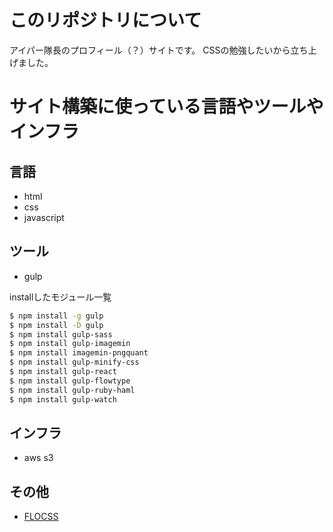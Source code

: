 # このリポジトリについて

アイパー隊長のプロフィール（？）サイトです。
CSSの勉強したいから立ち上げました。


# サイト構築に使っている言語やツールやインフラ

## 言語

* html
* css
* javascript

## ツール

* gulp

installしたモジュール一覧

```sh
$ npm install -g gulp
$ npm install -D gulp
$ npm install gulp-sass
$ npm install gulp-imagemin
$ npm install imagemin-pngquant
$ npm install gulp-minify-css
$ npm install gulp-react
$ npm install gulp-flowtype
$ npm install gulp-ruby-haml
$ npm install gulp-watch
```

## インフラ

* aws s3

## その他

* [FLOCSS](https://github.com/hiloki/flocss)

